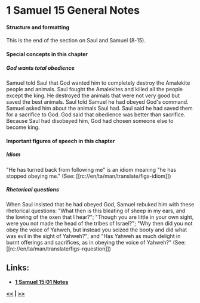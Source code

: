 # 1 Samuel 15 General Notes

#### Structure and formatting

This is the end of the section on Saul and Samuel (8-15).

#### Special concepts in this chapter

##### God wants total obedience
Samuel told Saul that God wanted him to completely destroy the Amalekite people and animals. Saul fought the Amalekites and killed all the people except the king. He destroyed the animals that were not very good but saved the best animals. Saul told Samuel he had obeyed God's command. Samuel asked him about the animals Saul had. Saul said he had saved them for a sacrifice to God. God said that obedience was better than sacrifice. Because Saul had disobeyed him, God had chosen someone else to become king.

#### Important figures of speech in this chapter

##### Idiom
"He has turned back from following me" is an idiom meaning "he has stopped obeying me." (See: [[rc://en/ta/man/translate/figs-idiom]])

##### Rhetorical questions
When Saul insisted that he had obeyed God, Samuel rebuked him with these rhetorical questions: "What then is this bleating of sheep in my ears, and the lowing of the oxen that I hear?"; "Though you are little in your own sight, were you not made the head of the tribes of Israel?"; "Why then did you not obey the voice of Yahweh, but instead you seized the booty and did what was evil in the sight of Yahweh?"; and "Has Yahweh as much delight in burnt offerings and sacrifices, as in obeying the voice of Yahweh?" (See: [[rc://en/ta/man/translate/figs-rquestion]])

## Links:

* __[1 Samuel 15:01 Notes](./01.md)__

__[<<](../14/intro.md) | [>>](../16/intro.md)__
